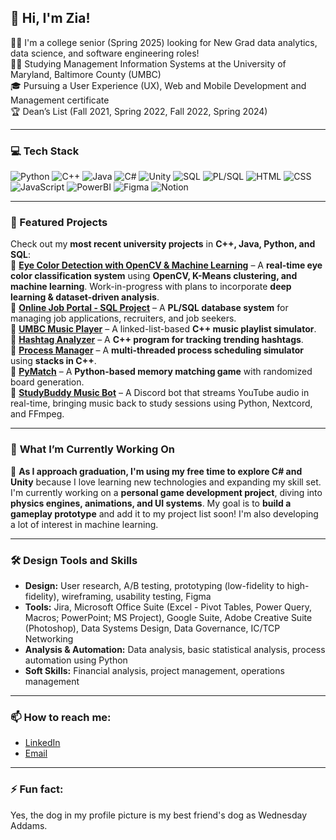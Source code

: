 ## 👋 Hi, I'm Zia!

👨‍💻 I'm a college senior (Spring 2025) looking for New Grad data analytics, data science, and software engineering roles!  
👨‍🎓 Studying Management Information Systems at the University of Maryland, Baltimore County (UMBC)  
🎓 Pursuing a User Experience (UX), Web and Mobile Development and Management certificate  
🏆 Dean’s List (Fall 2021, Spring 2022, Fall 2022, Spring 2024)

---

### 💻 Tech Stack
![Python](https://img.shields.io/badge/-Python-3776AB?logo=python&logoColor=white&style=flat)
![C++](https://img.shields.io/badge/-C++-00599C?logo=c%2B%2B&logoColor=white&style=flat)
![Java](https://img.shields.io/badge/-Java-007396?logo=java&logoColor=white&style=flat)
![C#](https://img.shields.io/badge/-C%23-239120?logo=c-sharp&logoColor=white&style=flat)
![Unity](https://img.shields.io/badge/-Unity-000000?logo=unity&logoColor=white&style=flat)
![SQL](https://img.shields.io/badge/-SQL-4479A1?logo=postgresql&logoColor=white&style=flat)
![PL/SQL](https://img.shields.io/badge/-PL/SQL-F7DF1E?logo=oracle&logoColor=black&style=flat)
![HTML](https://img.shields.io/badge/-HTML5-E34F26?logo=html5&logoColor=white&style=flat)
![CSS](https://img.shields.io/badge/-CSS3-1572B6?logo=css3&logoColor=white&style=flat)
![JavaScript](https://img.shields.io/badge/-JavaScript-F7DF1E?logo=javascript&logoColor=black&style=flat)
![PowerBI](https://img.shields.io/badge/-PowerBI-F2C811?logo=powerbi&logoColor=black&style=flat)
![Figma](https://img.shields.io/badge/-Figma-F24E1E?logo=figma&logoColor=white&style=flat)
![Notion](https://img.shields.io/badge/-Notion-000000?logo=notion&logoColor=white&style=flat)

---

### 🚀 Featured Projects  
Check out my **most recent university projects** in **C++, Java, Python, and SQL**:  
🔹 [**Eye Color Detection with OpenCV & Machine Learning**](https://github.com/ziaontheotherside/eye-color-detection) – A **real-time eye color classification system** using **OpenCV, K-Means clustering, and machine learning**. Work-in-progress with plans to incorporate **deep learning & dataset-driven analysis**.  
🔹 [**Online Job Portal - SQL Project**](https://github.com/ziaontheotherside/Online-Job-Portal-SQL-Project) – A **PL/SQL database system** for managing job applications, recruiters, and job seekers.  
🔹 [**UMBC Music Player**](https://github.com/ziaontheotherside/school-projects/tree/main/UMBCMusicPlayer) – A linked-list-based **C++ music playlist simulator**.  
🔹 [**Hashtag Analyzer**](https://github.com/ziaontheotherside/school-projects/tree/main/HashtagAnalyzer) – A **C++ program for tracking trending hashtags**.  
🔹 [**Process Manager**](https://github.com/ziaontheotherside/school-projects/tree/main/ProcessManager) – A **multi-threaded process scheduling simulator** using **stacks in C++**.  
🔹 [**PyMatch**](https://github.com/ziaontheotherside/school-projects/tree/main/PyMatch) – A **Python-based memory matching game** with randomized board generation.  
🔹 [**StudyBuddy Music Bot**](https://github.com/ziaontheotherside/StudyBuddy-Discord-Bot) – A Discord bot that streams YouTube audio in real-time, bringing music back to study sessions using Python, Nextcord, and FFmpeg.

---

### 🔧 **What I’m Currently Working On**
📌 **As I approach graduation, I'm using my free time to explore C# and Unity** because I love learning new technologies and expanding my skill set. I'm currently working on a **personal game development project**, diving into **physics engines, animations, and UI systems**. My goal is to **build a gameplay prototype** and add it to my project list soon! I'm also developing a lot of interest in machine learning.

---

### 🛠️ Design Tools and Skills
- **Design:** User research, A/B testing, prototyping (low-fidelity to high-fidelity), wireframing, usability testing, Figma
- **Tools:** Jira, Microsoft Office Suite (Excel - Pivot Tables, Power Query, Macros; PowerPoint; MS Project), Google Suite, Adobe Creative Suite (Photoshop), Data Systems Design, Data Governance, IC/TCP Networking
- **Analysis & Automation:** Data analysis, basic statistical analysis, process automation using Python
- **Soft Skills:** Financial analysis, project management, operations management

---

### 📫 How to reach me:
- [LinkedIn](https://www.linkedin.com/in/zia-animashaun-067362248/)
- [Email](mailto:faonimas@example.com)

---

### ⚡ Fun fact:
Yes, the dog in my profile picture is my best friend's dog as Wednesday Addams.

